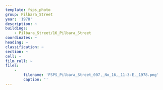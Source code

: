 ```yaml
---
template: fsps_photo
group: Pilbara_Street
year: '1978'
description: ~
buildings:
    - Pilbara_Street/16_Pilbara_Street
coordinates: ~
heading: ~
classification: ~
section: ~
cell: ~
film_roll: ~
files:
    -
        filename: 'FSPS_Pilbara_Street_007,_No_16,_11-3-E,_1978.png'
        caption: ''
---
```

